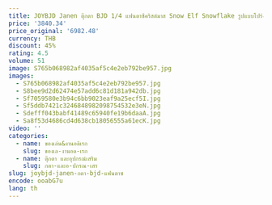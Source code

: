```yaml
---
title: JOYBJD Janen ตุ๊กตา BJD 1/4 แฟนตาซีคริสต์มาส Snow Elf Snowflake รูปแบบโปร่งใส Antler เรซิ่นของเล่น
price: '3840.34'
price_original: '6982.48'
currency: THB
discount: 45%
rating: 4.5
volume: 51
image: S765b068982af4035af5c4e2eb792be957.jpg
images:
  - S765b068982af4035af5c4e2eb792be957.jpg
  - S8bee9d2d62474e57add6c81d181a942db.jpg
  - Sf7059580e3b94c6bb9023eaf9a25ecf5I.jpg
  - Sf5ddb7421c3246848982098754532e3eN.jpg
  - Sdefff043babf41489c65940fe19b6daaA.jpg
  - Sa8f53d4686cd4d638cb18056555a61ecK.jpg
video: ''
categories:
  - name: ของเล่น&งานอดิเรก
    slug: ของเล-งานอด-เรก
  - name: ตุ๊กตา และอุปกรณ์เสริม
    slug: กตา-และอ-ปกรณ-เสร
slug: joybjd-janen-กตา-bjd-แฟนตาซ
encode: ooabG7u
lang: th
---
```

  